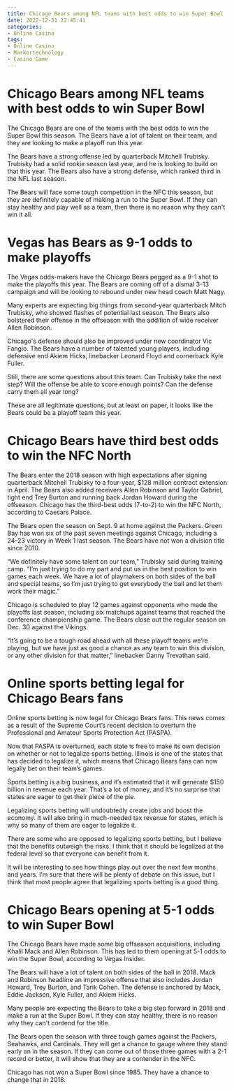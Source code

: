 ```yaml
---
title: Chicago Bears among NFL teams with best odds to win Super Bowl
date: 2022-12-31 22:45:41
categories:
- Online Casino
tags:
- Online Casino
- Markortechnology
- Casino Game
---
```



#  Chicago Bears among NFL teams with best odds to win Super Bowl

The Chicago Bears are one of the teams with the best odds to win the Super Bowl this season. The Bears have a lot of talent on their team, and they are looking to make a playoff run this year.

The Bears have a strong offense led by quarterback Mitchell Trubisky. Trubisky had a solid rookie season last year, and he is looking to build on that this year. The Bears also have a strong defense, which ranked third in the NFL last season.

The Bears will face some tough competition in the NFC this season, but they are definitely capable of making a run to the Super Bowl. If they can stay healthy and play well as a team, then there is no reason why they can't win it all.

#  Vegas has Bears as 9-1 odds to make playoffs

The Vegas odds-makers have the Chicago Bears pegged as a 9-1 shot to make the playoffs this year. The Bears are coming off of a dismal 3-13 campaign and will be looking to rebound under new head coach Matt Nagy.

Many experts are expecting big things from second-year quarterback Mitch Trubisky, who showed flashes of potential last season. The Bears also bolstered their offense in the offseason with the addition of wide receiver Allen Robinson.

Chicago's defense should also be improved under new coordinator Vic Fangio. The Bears have a number of talented young players, including defensive end Akiem Hicks, linebacker Leonard Floyd and cornerback Kyle Fuller.

Still, there are some questions about this team. Can Trubisky take the next step? Will the offense be able to score enough points? Can the defense carry them all year long?

These are all legitimate questions, but at least on paper, it looks like the Bears could be a playoff team this year.

#  Chicago Bears have third best odds to win the NFC North

The Bears enter the 2018 season with high expectations after signing quarterback Mitchell Trubisky to a four-year, $128 million contract extension in April. The Bears also added receivers Allen Robinson and Taylor Gabriel, tight end Trey Burton and running back Jordan Howard during the offseason. Chicago has the third-best odds (7-to-2) to win the NFC North, according to Caesars Palace.

The Bears open the season on Sept. 9 at home against the Packers. Green Bay has won six of the past seven meetings against Chicago, including a 24-23 victory in Week 1 last season. The Bears have not won a division title since 2010.

“We definitely have some talent on our team,” Trubisky said during training camp. “I’m just trying to do my part and put us in the best position to win games each week. We have a lot of playmakers on both sides of the ball and special teams, so I’m just trying to get everybody the ball and let them work their magic.”

Chicago is scheduled to play 12 games against opponents who made the playoffs last season, including six matchups against teams that reached the conference championship game. The Bears close out the regular season on Dec. 30 against the Vikings.

“It’s going to be a tough road ahead with all these playoff teams we’re playing, but we have just as good a chance as any team to win this division, or any other division for that matter,” linebacker Danny Trevathan said.

# Online sports betting legal for Chicago Bears fans

Online sports betting is now legal for Chicago Bears fans. This news comes as a result of the Supreme Court’s recent decision to overturn the Professional and Amateur Sports Protection Act (PASPA).

Now that PASPA is overturned, each state is free to make its own decision on whether or not to legalize sports betting. Illinois is one of the states that has decided to legalize it, which means that Chicago Bears fans can now legally bet on their team’s games.

Sports betting is a big business, and it’s estimated that it will generate $150 billion in revenue each year. That’s a lot of money, and it’s no surprise that states are eager to get their piece of the pie.

Legalizing sports betting will undoubtedly create jobs and boost the economy. It will also bring in much-needed tax revenue for states, which is why so many of them are eager to legalize it.

There are some who are opposed to legalizing sports betting, but I believe that the benefits outweigh the risks. I think that it should be legalized at the federal level so that everyone can benefit from it.

It will be interesting to see how things play out over the next few months and years. I’m sure that there will be plenty of debate on this issue, but I think that most people agree that legalizing sports betting is a good thing.

#  Chicago Bears opening at 5-1 odds to win Super Bowl

The Chicago Bears have made some big offseason acquisitions, including Khalil Mack and Allen Robinson. This has led to them opening at 5-1 odds to win the Super Bowl, according to Vegas Insider.

The Bears will have a lot of talent on both sides of the ball in 2018. Mack and Robinson headline an impressive offense that also includes Jordan Howard, Trey Burton, and Tarik Cohen. The defense is anchored by Mack, Eddie Jackson, Kyle Fuller, and Akiem Hicks.

Many people are expecting the Bears to take a big step forward in 2018 and make a run at the Super Bowl. If they can stay healthy, there is no reason why they can't contend for the title.

The Bears open the season with three tough games against the Packers, Seahawks, and Cardinals. They will get a chance to gauge where they stand early on in the season. If they can come out of those three games with a 2-1 record or better, it will show that they are a contender in the NFC.

Chicago has not won a Super Bowl since 1985. They have a chance to change that in 2018.